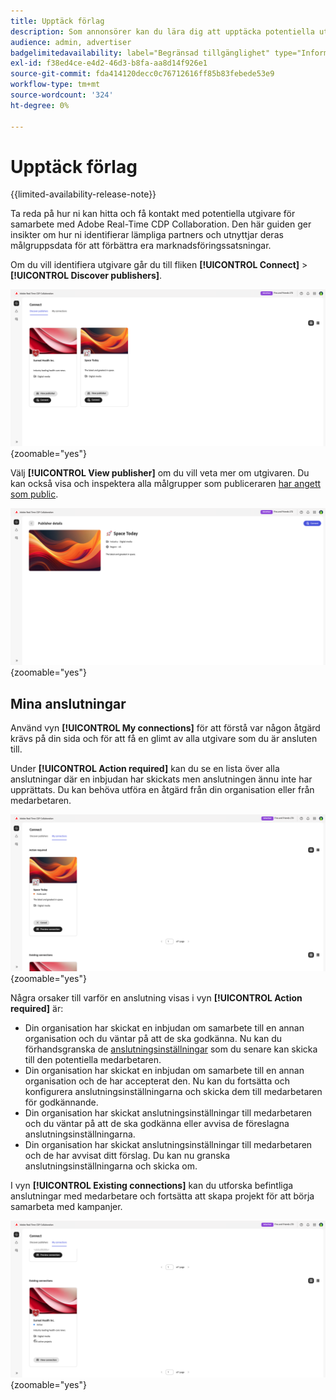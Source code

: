 ```yaml
---
title: Upptäck förlag
description: Som annonsörer kan du lära dig att upptäcka potentiella utgivare att samarbeta med Adobe Real-Time CDP Collaboration
audience: admin, advertiser
badgelimitedavailability: label="Begränsad tillgänglighet" type="Informative" url="https://helpx.adobe.com/se/legal/product-descriptions/real-time-customer-data-platform-collaboration.html newtab=true"
exl-id: f38ed4ce-e4d2-46d3-b8fa-aa8d14f926e1
source-git-commit: fda414120decc0c76712616ff85b83febede53e9
workflow-type: tm+mt
source-wordcount: '324'
ht-degree: 0%

---
```


# Upptäck förlag

{{limited-availability-release-note}}

Ta reda på hur ni kan hitta och få kontakt med potentiella utgivare för samarbete med Adobe Real-Time CDP Collaboration. Den här guiden ger insikter om hur ni identifierar lämpliga partners och utnyttjar deras målgruppsdata för att förbättra era marknadsföringssatsningar.

Om du vill identifiera utgivare går du till fliken **[!UICONTROL Connect]** > **[!UICONTROL Discover publishers]**.

![Upptäck utgivarsidan](/help/assets/connect/discover-publishers/discover-publishers-overview.png){zoomable="yes"}

Välj **[!UICONTROL View publisher]** om du vill veta mer om utgivaren. Du kan också visa och inspektera alla målgrupper som publiceraren [har angett som public](/help/guide/setup/onboard-audiences.md#metadata-visibility).

![Visa utgivarprofil](/help/assets/connect/discover-publishers/view-publisher-profile.png){zoomable="yes"}

## Mina anslutningar

Använd vyn **[!UICONTROL My connections]** för att förstå var någon åtgärd krävs på din sida och för att få en glimt av alla utgivare som du är ansluten till.

Under **[!UICONTROL Action required]** kan du se en lista över alla anslutningar där en inbjudan har skickats men anslutningen ännu inte har upprättats. Du kan behöva utföra en åtgärd från din organisation eller från medarbetaren.

![Åtgärdsvyn krävs på skärmen Mina anslutningar](/help/assets/connect/discover-publishers/action-required-view.png){zoomable="yes"}

Några orsaker till varför en anslutning visas i vyn **[!UICONTROL Action required]** är:

* Din organisation har skickat en inbjudan om samarbete till en annan organisation och du väntar på att de ska godkänna. Nu kan du förhandsgranska de [anslutningsinställningar](/help/guide/glossary.md#connection-settings) som du senare kan skicka till den potentiella medarbetaren.
* Din organisation har skickat en inbjudan om samarbete till en annan organisation och de har accepterat den. Nu kan du fortsätta och konfigurera anslutningsinställningarna och skicka dem till medarbetaren för godkännande.
* Din organisation har skickat anslutningsinställningar till medarbetaren och du väntar på att de ska godkänna eller avvisa de föreslagna anslutningsinställningarna.
* Din organisation har skickat anslutningsinställningar till medarbetaren och de har avvisat ditt förslag. Du kan nu granska anslutningsinställningarna och skicka om.

I vyn **[!UICONTROL Existing connections]** kan du utforska befintliga anslutningar med medarbetare och fortsätta att skapa projekt för att börja samarbeta med kampanjer.

![Vyn Befintliga anslutningar på skärmen Mina anslutningar](/help/assets/connect/discover-publishers/existing-connections-view.png){zoomable="yes"}
